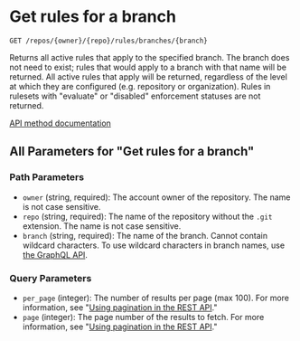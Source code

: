 # Get rules for a branch

`GET /repos/{owner}/{repo}/rules/branches/{branch}`

Returns all active rules that apply to the specified branch. The branch does not need to exist; rules that would apply
to a branch with that name will be returned. All active rules that apply will be returned, regardless of the level
at which they are configured (e.g. repository or organization). Rules in rulesets with "evaluate" or "disabled"
enforcement statuses are not returned.

[API method documentation](https://docs.github.com/rest/repos/rules#get-rules-for-a-branch)

## All Parameters for "Get rules for a branch"

### Path Parameters

- `owner` (string, required): The account owner of the repository. The name is not case sensitive.
- `repo` (string, required): The name of the repository without the `.git` extension. The name is not case sensitive.
- `branch` (string, required): The name of the branch. Cannot contain wildcard characters. To use wildcard characters in branch names, use [the GraphQL API](https://docs.github.com/graphql).
### Query Parameters

- `per_page` (integer): The number of results per page (max 100). For more information, see "[Using pagination in the REST API](https://docs.github.com/rest/using-the-rest-api/using-pagination-in-the-rest-api)."
- `page` (integer): The page number of the results to fetch. For more information, see "[Using pagination in the REST API](https://docs.github.com/rest/using-the-rest-api/using-pagination-in-the-rest-api)."
